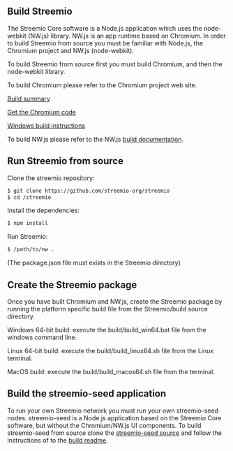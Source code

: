 Build Streemio
--------------

The Streemio Core software is a Node.js application which uses the node-webkit (NW.js) library. NW.js is an app runtime based on Chromium. 
In order to build Streemio from source you must be familiar with Node.js, the Chromium project and NW.js (node-webkit).

To build Streemio from source first you must build Chromium, and then the node-webkit library. 

To build Chromium please refer to the Chromium project web site.

[Build summary](https://www.chromium.org/nativeclient/how-tos/build-tcb)
 
[Get the Chromium code](http://www.chromium.org/developers/how-tos/get-the-code)
 
[Windows build instructions](https://chromium.googlesource.com/chromium/src/+/master/docs/windows_build_instructions.md)

To build NW.js please refer to the NW.js [build documentation](http://docs.nwjs.io/en/latest/For%20Developers/Building%20NW.js/).


Run Streemio from source 
------------------------

Clone the streemio repository:  

```bash
$ git clone https://github.com/streemio-org/streemio
$ cd /streemio
```

Install the dependencies:  

```bash
$ npm install
```

Run Streemio:  
```bash
$ /path/to/nw . 
```
(The package.json file must exists in the Streemio directory)



Create the Streemio package
---------------------------

Once you have built Chromium and NW.js, create the Streemio package by running the platform specific build file from the Streemio/build source directory.

Windows 64-bit build: execute the build/build_win64.bat file from the windows command line.

Linux 64-bit build: execute the build/build_linux64.sh file from the Linux terminal.

MacOS build: execute the build/build_macos64.sh file from the terminal.



Build the streemio-seed application
-----------------------------------

To run your own Streemio network you must run your own streemio-seed nodes. streemio-seed is a Node.js application based on the Streemio Core software, but without the Chromium/NW.js UI components. To build streemio-seed from source clone the [streemio-seed source]( https://github.com/streemio-org/streemio-seed.git) and follow the instructions of to the [build readme](https://github.com/streemio-org/streemio-seed/blob/master/BUILD.md).

